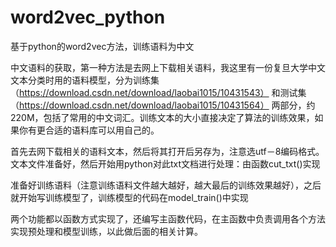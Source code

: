 # word2vec_python
基于python的word2vec方法，训练语料为中文

中文语料的获取，第一种方法是去网上下载相关语料，我这里有一份复旦大学中文文本分类时用的语料模型，分为训练集（https://download.csdn.net/download/laobai1015/10431543） 和测试集（https://download.csdn.net/download/laobai1015/10431564） 两部分，约220M，包括了常用的中文词汇。训练文本的大小直接决定了算法的训练效果，如果你有更合适的语料库可以用自己的。

首先去网下载相关的语料文本，然后将其打开后另存为，注意选utf－8编码格式。
文本文件准备好，然后开始用python对此txt文档进行处理：由函数cut_txt()实现

准备好训练语料（注意训练语料文件越大越好，越大最后的训练效果越好），之后就开始写训练模型了，训练模型的代码在model_train()中实现

两个功能都以函数方式实现了，还编写主函数代码，在主函数中负责调用各个方法实现预处理和模型训练，以此做后面的相关计算。
